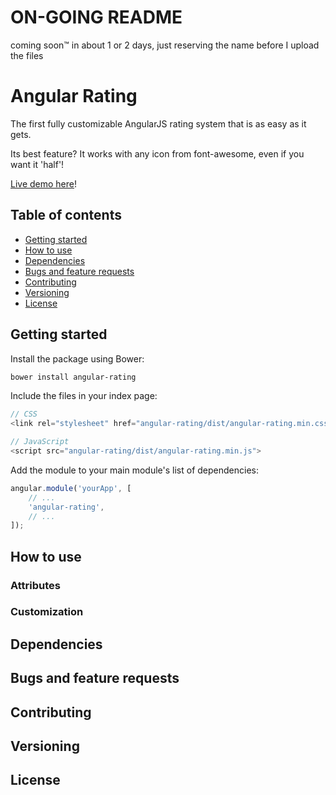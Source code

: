 # ON-GOING README
coming soon™ in about 1 or 2 days, just reserving the name before I upload the files

# Angular Rating
The first fully customizable AngularJS rating system that is as easy as it gets.

Its best feature? It works with any icon from font-awesome, even if you want it 'half'!

[Live demo here](https://jsfiddle.net/filipetedim/0595783t/)!

## Table of contents

* [Getting started](#getting-started)
* [How to use](#how-to-use)
* [Dependencies](#dependencies)
* [Bugs and feature requests](#bugs-and-feature-requests)
* [Contributing](#contributing)
* [Versioning](#versioning)
* [License](#license)

## Getting started

Install the package using Bower:
```bash
bower install angular-rating
```

Include the files in your index page:
```javascript
// CSS
<link rel="stylesheet" href="angular-rating/dist/angular-rating.min.css">

// JavaScript
<script src="angular-rating/dist/angular-rating.min.js">
```

Add the module to your main module's list of dependencies:
```javascript
angular.module('yourApp', [
	// ...
	'angular-rating',
	// ...
]);
```

## How to use

### Attributes

### Customization

## Dependencies

## Bugs and feature requests

## Contributing

## Versioning

## License
